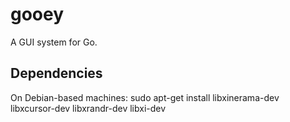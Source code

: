 # gooey
A GUI system for Go.

## Dependencies
On Debian-based machines: sudo apt-get install libxinerama-dev libxcursor-dev libxrandr-dev libxi-dev
